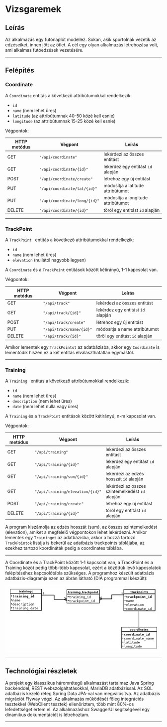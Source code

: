 # Vizsgaremek

## Leírás

Az alkalmazás egy futónaplót modellez. Sokan, akik sportolnak vezetik az edzéseiket, innen jött az ötlet. A cél egy olyan 
alkalmazás létrehozása volt, ami alkalmas futóedzések vezetésére.

---

## Felépítés

### Coordinate

A `Coordinate` entitás a következő attribútumokkal rendelkezik:

* `id`
* `name` (nem lehet üres)
* `latitude` (az attribútumnak 40-50 közé kell esnie)
* `longitude` (az attribútumnak 15-25 közé kell esnie)

Végpontok:

| HTTP metódus | Végpont                       | Leírás                             |
|--------------|-------------------------------|------------------------------------|
| GET          | `"/api/coordinate"`           | lekérdezi az összes entitást       |
| GET          | `"/api/coordinate/{id}"`      | lekérdez egy entitást `id` alapján |
| POST         | `"/api/coordinate/create"`    | létrehoz egy új entitást           |
| PUT          | `"/api/coordinate/lat/{id}"`  | módosítja a latitude attribútumot  |
| PUT          | `"/api/coordinate/long/{id}"` | módosítja a longitude attribútumot |
| DELETE       | `"/api/coordinate/{id}"`      | töröl egy entitást `id` alapján    |


---

### TrackPoint

A `TrackPoint ` entitás a következő attribútumokkal rendelkezik:

* `id`
* `name` (nem lehet üres)
* `elevation` (nullától nagyobb legyen)

A `Coordinate` és a `TrackPoint` entitások között kétirányú, 1-1 kapcsolat van.

Végpontok:

| HTTP metódus | Végpont                  | Leírás                             |
|--------------|--------------------------|------------------------------------|
| GET          | `"/api/track"`           | lekérdezi az összes entitást       |
| GET          | `"/api/track/{id}"`      | lekérdez egy entitást `id` alapján |
| POST         | `"/api/track/create"`    | létrehoz egy új entitást           |
| PUT          | `"/api/track/name/{id}"` | módosítja a name attribútumot      |
| DELETE       | `"/api/track/{id}"`      | töröl egy entitást `id` alapján      |


Amikor lementek egy `TrackPointot` az adatbázisba, akkor egy `Coordinate` is lementődik hiszen ez a két entitás elválaszthatatlan
egymástól. 

---

### Training

A `Training ` entitás a következő attribútumokkal rendelkezik:

* `id`
* `name` (nem lehet üres)
* `description` (nem lehet üres)
* `date` (nem lehet nulla vagy üres)

A `Training` és a `TrackPoint` entitások között kétirányú, n-m kapcsolat van.

Végpontok:

| HTTP metódus | Végpont                          | Leírás                                           |
|-----------|----------------------------------|--------------------------------------------------|
| GET       | `"/api/training"`                | lekérdezi az összes entitást                     |
| GET       | `"/api/training/{id}"`           | lekérdez egy entitást `id` alapján               |
| GET       | `"/api/training/sum/{id}"`       | lekérdezi az edzés hosszát `id` alapján          |
| GET       | `"/api/training/elevation/{id}"` | lekérdezi az osszes szintemelkedést `id` alapján |
| POST      | `"/api/training/create"`         | létrehoz egy új entitást                         |
| DELETE    | `"/api/training/{id}"`           | töröl egy entitást `id` alapján                  |


A program kiszámolja az edzés hosszát (sum), az összes szintemelkedést (elevation), amiket a megfelelő végpontokon lehet
lekérdezni. Amikor lementek egy `Traininget` az adatbázisba, akkor a hozzá tartozó `TrackPointok` listája is bekerül az adatbázis trackpoints
táblájába, az ezekhez tartozó koordináták pedig a coordinates táblába.

---
A Coordinate és a TrackPoint között 1-1 kapcsolat van, a TrackPoint és a Training közöt pedig több-több kapcsolat,
ezért a közöttük lévő kapcsolatok felépítéséhez kapcsolótábla szükséges. A programhoz készült adatbázis adatbázis-diagramja ezen
az ábrán látható (DIA programmal készült):

![EK adatbazisdiagram](images/vizsgaremek.png)

---

## Technológiai részletek

A projekt egy klasszikus háromrétegű alkalmazást tartalmaz Java Spring backenddel, REST webszolgáltatásokkal, MariaDB
adatbázissal. Az SQL adatbázis kezelő réteg Spring Data JPA-val van megvalósítva. Az adatbázis
migrációt Flyway végzi. Az alkalmazás működését főleg integrációs tesztekkel (WebClient tesztek) ellenőriztem,
több mint 80%-os lefedettséget értem el. Az alkalmazáshoz SwaggerUI segítségével egy dinamikus dokumentációt is létrehoztam.

---
